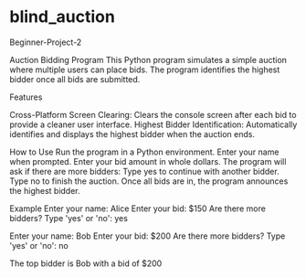 # blind_auction
Beginner-Project-2

Auction Bidding Program
This Python program simulates a simple auction where multiple users can place bids. The program identifies the highest bidder once all bids are submitted.

Features

Cross-Platform Screen Clearing: Clears the console screen after each bid to provide a cleaner user interface.
Highest Bidder Identification: Automatically identifies and displays the highest bidder when the auction ends.

How to Use
Run the program in a Python environment.
Enter your name when prompted.
Enter your bid amount in whole dollars.
The program will ask if there are more bidders:
Type yes to continue with another bidder.
Type no to finish the auction.
Once all bids are in, the program announces the highest bidder.

Example
Enter your name: Alice
Enter your bid: $150
Are there more bidders? Type 'yes' or 'no': yes

Enter your name: Bob
Enter your bid: $200
Are there more bidders? Type 'yes' or 'no': no

The top bidder is Bob with a bid of $200
